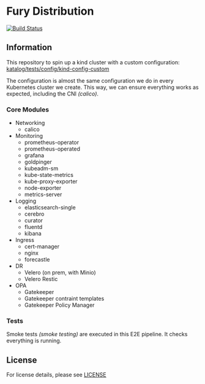 # Fury Distribution

[![Build Status](http://ci.sighup.io/api/badges/sighupio/fury-distribution/status.svg?ref=refs/tags/v1.6.1)](http://ci.sighup.io/sighupio/fury-distribution)

## Information

This repository to spin up a kind cluster with a custom configuration: [katalog/tests/config/kind-config-custom](katalog/tests/config/kind-config-custom)

The configuration is almost the same configuration we do in every Kubernetes cluster we create.
This way, we can ensure everything works as expected, including the CNI *(calico)*.

### Core Modules

- Networking
  - calico
- Monitoring
  - prometheus-operator
  - prometheus-operated
  - grafana
  - goldpinger
  - kubeadm-sm
  - kube-state-metrics
  - kube-proxy-exporter
  - node-exporter
  - metrics-server
- Logging
  - elasticsearch-single
  - cerebro
  - curator
  - fluentd
  - kibana
- Ingress
  - cert-manager
  - nginx
  - forecastle
- DR
  - Velero (on prem, with Minio)
  - Velero Restic
- OPA
  - Gatekeeper
  - Gatekeeper contraint templates
  - Gatekeeper Policy Manager

### Tests

Smoke tests *(smoke testing)* are executed in this E2E pipeline. It checks everything is running.

## License

For license details, please see [LICENSE](LICENSE)
